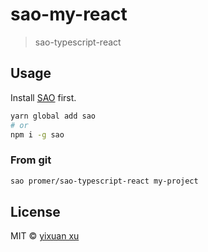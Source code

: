 # sao-my-react

> sao-typescript-react

## Usage

Install [SAO](https://github.com/saojs/sao) first.

```bash
yarn global add sao
# or
npm i -g sao
```

### From git

```bash
sao promer/sao-typescript-react my-project
```

## License

MIT &copy; [yixuan xu](github.com/promer94)
